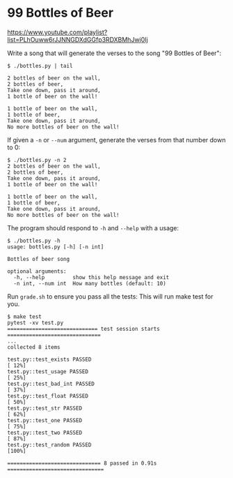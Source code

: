 # 99 Bottles of Beer

https://www.youtube.com/playlist?list=PLhOuww6rJJNNGDXdGGfp3RDXBMhJwj0Ij

Write a song that will generate the verses to the song "99 Bottles of Beer":

```
$ ./bottles.py | tail

2 bottles of beer on the wall,
2 bottles of beer,
Take one down, pass it around,
1 bottle of beer on the wall!

1 bottle of beer on the wall,
1 bottle of beer,
Take one down, pass it around,
No more bottles of beer on the wall!
```

If given a `-n` or `--num` argument, generate the verses from that number down to 0:

```
$ ./bottles.py -n 2
2 bottles of beer on the wall,
2 bottles of beer,
Take one down, pass it around,
1 bottle of beer on the wall!

1 bottle of beer on the wall,
1 bottle of beer,
Take one down, pass it around,
No more bottles of beer on the wall!
```

The program should respond to `-h` and `--help` with a usage:

```
$ ./bottles.py -h
usage: bottles.py [-h] [-n int]

Bottles of beer song

optional arguments:
  -h, --help         show this help message and exit
  -n int, --num int  How many bottles (default: 10)
```

Run `grade.sh` to ensure you pass all the tests:
This will run make test for you.

```
$ make test
pytest -xv test.py
============================= test session starts ==============================
...
collected 8 items

test.py::test_exists PASSED                                              [ 12%]
test.py::test_usage PASSED                                               [ 25%]
test.py::test_bad_int PASSED                                             [ 37%]
test.py::test_float PASSED                                               [ 50%]
test.py::test_str PASSED                                                 [ 62%]
test.py::test_one PASSED                                                 [ 75%]
test.py::test_two PASSED                                                 [ 87%]
test.py::test_random PASSED                                              [100%]

============================== 8 passed in 0.91s ===============================
```
